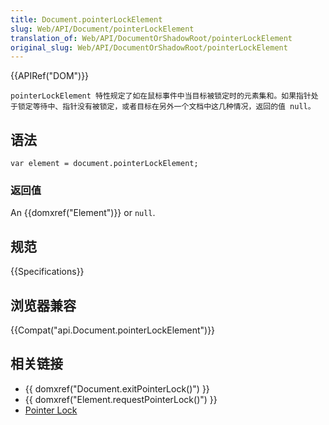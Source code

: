 ```yaml
---
title: Document.pointerLockElement
slug: Web/API/Document/pointerLockElement
translation_of: Web/API/DocumentOrShadowRoot/pointerLockElement
original_slug: Web/API/DocumentOrShadowRoot/pointerLockElement
---
```

{{APIRef("DOM")}}

`pointerLockElement 特性规定了如在鼠标事件中当目标被锁定时的元素集和。如果指针处于锁定等待中、指针没有被锁定，或者目标在另外一个文档中这几种情况，返回的值 null。`

## 语法

```plain
var element = document.pointerLockElement;
```

### 返回值

An {{domxref("Element")}} or `null`.

## 规范

{{Specifications}}

## 浏览器兼容

{{Compat("api.Document.pointerLockElement")}}

## 相关链接

- {{ domxref("Document.exitPointerLock()") }}
- {{ domxref("Element.requestPointerLock()") }}
- [Pointer Lock](/en-US/docs/WebAPI/Pointer_Lock)
